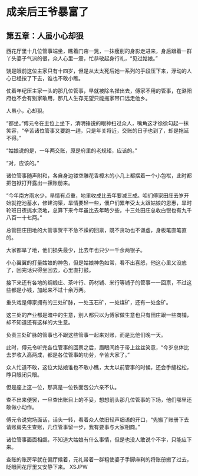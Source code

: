 # 成亲后王爷暴富了 
 ## 第五章：人虽小心却狠
  西花厅里十几位管事端坐，瞧着门帘一晃，一抹瘦削的身影走进来，身后跟着一群丫头婆子气派的很，众人心里一震，忙恭敬起身行礼，“见过姑娘。”  
  
 饶是眼前这位主家只有十四岁，但是从太太死后她一系列的手段压下来，浮动的人心已经按了下去，谁也不敢小瞧。  
  
 仗着年纪压主家一头的那几位管事，早就被除名撵出去，傅家不用的管事，在潞阳府也不会有别家敢用，那几人生存无望只能拖家带口远走他乡。  
  
 人虽小，心却狠。  
  
 “都坐。”傅元令在主位上坐下，清明锋锐的眼神扫过众人，嘴角这才徐徐勾起一抹笑容，“辛苦诸位管事又要跑一趟，只是年关将近，交账的日子也到了，却是拖延不得。”  
  
 “姑娘说的是，一年两交账，原是府里的老规矩，应该的。”  
  
 “对，应该的。”  
  
 诸位管事随声附和，各自身边镂空雕花香樟木的小几上都摆着一个小包袱，此时都把包袱打开露出一摞账册来。  
  
 “今年南方雨水少，旱情有点重，地里收成比去年要减三成。咱们傅家田庄去岁开始就挖池蓄水，修建沟渠，旱情要轻一些，佃户们累年受太太跟姑娘的恩惠，旱时轮班日夜挑水浇地，总算下来今年虽比去年略少些，十三处田庄总收白银也有九千八百一十七两。”  
  
 总管田庄田地的大管事贺平不急不躁的回禀，既不贪功也不谦虚，身板笔直笔直的。  
  
 大家都旱了地，他们损失最少，比去年也只少一千余两银子。  
  
 小心翼翼的打量姑娘的神色，但是姑娘神色如常，看不出喜怒，他这心里又没底了，回完话只得坐回去，心里直打鼓。  
  
 接下来还有各地的绸缎庄、茶叶行、药材铺、米行等铺子的管事一一回禀，不过这些都是小钱，加起来不过十余万两。  
  
 重头戏是傅家拥有的三处矿脉，一处玉石矿，一处煤矿，还有一处金矿。  
  
 这三处的产业都是暗中的生意，别人都只以为傅家做生意也只有田庄跟一些商铺，却不知道还有这样的大生意。  
  
 负责三处矿脉的管事也不跟这些管事一起来对账，而是比他们晚一天。  
  
 此时，傅元令听完各位管事的回禀之后，眉眼间终于带上丝丝笑意，“今岁总体比去岁收入高两成，都是各位管事的功劳，辛苦大家了。”  
  
 众人忙道不敢，这位大姑娘谁也不敢小瞧，太太以前管事的时候，还会手缝松松，睁只眼闭只眼。  
  
 但是座上这一位，那真是一位铁面包公六亲不认。  
  
 查不出来便罢，一旦查出账目上的不妥，想想前头那几位管事的下场，他们哪里还敢做小动作。  
  
 傅元令说完场面话，话头一转，看着众人依旧轻声细语的开口，“先搬了账册下去请账房先生查账，几位管事留一步，我有要事与大家相商。”  
  
 诸位管事面面相觑，不知道大姑娘有什么事情，但是也没人敢说个不字，只能应下来。  
  
 查账的账房早就在偏厅候着，元礼带着一群粗使婆子手脚麻利的将账册搬了过去，眨眼间花厅里又安静下来。 
XSJPW